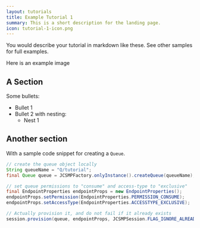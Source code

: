 ```yaml
---
layout: tutorials
title: Example Tutorial 1
summary: This is a short description for the landing page.
icon: tutorial-1-icon.png
---
```


You would describe your tutorial in markdown like these. See other samples for full examples.

Here is an example image


## A Section

Some bullets:

*   Bullet 1
*   Bullet 2 with nesting:
    *   Nest 1


<!-- {% include_relative _includes/solaceMessaging.md %} -->

## Another section

With a sample code snippet for creating a `Queue`.

~~~java
// create the queue object locally
String queueName = "Q/tutorial";
final Queue queue = JCSMPFactory.onlyInstance().createQueue(queueName);

// set queue permissions to "consume" and access-type to "exclusive"
final EndpointProperties endpointProps = new EndpointProperties();
endpointProps.setPermission(EndpointProperties.PERMISSION_CONSUME);
endpointProps.setAccessType(EndpointProperties.ACCESSTYPE_EXCLUSIVE);

// Actually provision it, and do not fail if it already exists
session.provision(queue, endpointProps, JCSMPSession.FLAG_IGNORE_ALREADY_EXISTS);
~~~
